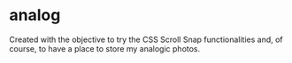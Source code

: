 # analog
Created with the objective to try the CSS Scroll Snap functionalities and, of course, to have a place to store my analogic photos.
